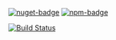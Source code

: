 [![nuget-badge](https://img.shields.io/badge/nuget-active-blue.svg)](https://www.nuget.org/packages/NequeoBase)
[![npm-badge](https://img.shields.io/badge/npm-active-blue.svg)](https://www.npmjs.com/package/nequeobase)

[![Build Status](http://www.nequeo.com.au:8080/job/Nequeo%20Base/badge/icon?style=plastic )](http://www.nequeo.com.au:8080/job/Nequeo%20Base/)
